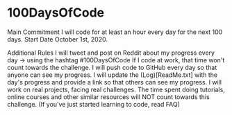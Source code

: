 # 100DaysOfCode
Main Commitment
I will code for at least an hour every day for the next 100 days.
Start Date
October 1st, 2020. 

Additional Rules
I will tweet and post on Reddit about my progress every day -> using the hashtag #100DaysOfCode
If I code at work, that time won't count towards the challenge.
I will push code to GitHub every day so that anyone can see my progress.
I will update the (Log)[ReadMe.txt] with the day's progress and provide a link so that others can see my progress.
I will work on real projects, facing real challenges. The time spent doing tutorials, online courses and other similar resources will NOT count towards this challenge. (If you've just started learning to code, read FAQ)